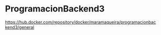 ﻿# ProgramacionBackend3
https://hub.docker.com/repository/docker/maramaqueira/programacionbackend3/general
